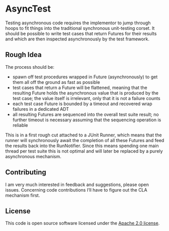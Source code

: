 # AsyncTest

Testing asynchronous code requires the implementor to jump through hoops to fit things into the traditional synchronous unit-testing corset. It should be possible to write test cases that return Futures for their results and which are then inspected asynchronously by the test framework.

## Rough Idea

The process should be:

* spawn off test procedures wrapped in Future (asynchronously) to get them all off the ground as fast as possible
* test cases that return a Future will be flattened, meaning that the resulting Future holds the asynchronous value that is produced by the test case; the value itself is irrelevant, only that it is not a failure counts
* each test case Future is bounded by a timeout and recovered wrap failures in a dedicated ADT
* all resulting Futures are sequenced into the overall test suite result; no further timeout is necessary assuming that the sequencing operation is reliable

This is in a first rough cut attached to a JUnit Runner, which means that the runner will synchronously await the completion of all these Futures and feed the results back into the RunNotifier. Since this means spending one main thread per test suite this is not optimal and will later be replaced by a purely asynchronous mechanism.

## Contributing

I am very much interested in feedback and suggestions, please open issues. Concerning code contributions I’ll have to figure out the CLA mechanism first.

## License

This code is open source software licensed under the [Apache 2.0 license](http://www.apache.org/licenses/LICENSE-2.0.html).